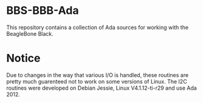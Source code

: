 # BBS-BBB-Ada
This repository contains a collection of Ada sources for working with the BeagleBone Black.

# Notice
Due to changes in the way that various I/O is handled, these routines are pretty much guarenteed not to work on some
versions of Linux.  The I2C routines were developed on Debian Jessie, Linux V4.1.12-ti-r29 and use Ada 2012.
